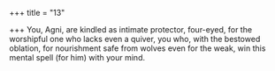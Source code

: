 +++
title = "13"

+++
You, Agni, are kindled as intimate protector, four-eyed, for the
worshipful one who lacks even a quiver,
you who, with the bestowed oblation, for nourishment safe from wolves  even for the weak, win this mental spell (for him) with your mind.
